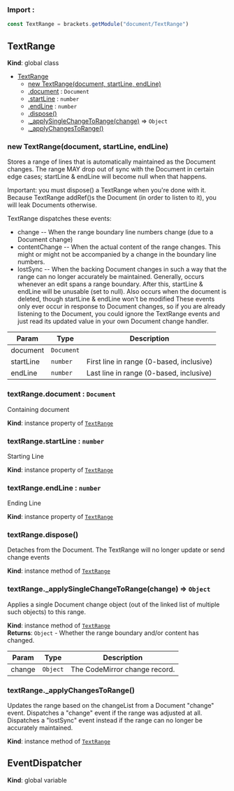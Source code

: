 ### Import :
```js
const TextRange = brackets.getModule("document/TextRange")
```

<a name="TextRange"></a>

## TextRange
**Kind**: global class  

* [TextRange](#TextRange)
    * [new TextRange(document, startLine, endLine)](#new_TextRange_new)
    * [.document](#TextRange+document) : <code>Document</code>
    * [.startLine](#TextRange+startLine) : <code>number</code>
    * [.endLine](#TextRange+endLine) : <code>number</code>
    * [.dispose()](#TextRange+dispose)
    * [._applySingleChangeToRange(change)](#TextRange+_applySingleChangeToRange) ⇒ <code>Object</code>
    * [._applyChangesToRange()](#TextRange+_applyChangesToRange)

<a name="new_TextRange_new"></a>

### new TextRange(document, startLine, endLine)
Stores a range of lines that is automatically maintained as the Document changes. The rangeMAY drop out of sync with the Document in certain edge cases; startLine & endLine will becomenull when that happens.Important: you must dispose() a TextRange when you're done with it. Because TextRange addRef()sthe Document (in order to listen to it), you will leak Documents otherwise.TextRange dispatches these events: - change -- When the range boundary line numbers change (due to a Document change) - contentChange -- When the actual content of the range changes. This might or might not   be accompanied by a change in the boundary line numbers. - lostSync -- When the backing Document changes in such a way that the range can no longer   accurately be maintained. Generally, occurs whenever an edit spans a range boundary.   After this, startLine & endLine will be unusable (set to null).   Also occurs when the document is deleted, though startLine & endLine won't be modifiedThese events only ever occur in response to Document changes, so if you are already listeningto the Document, you could ignore the TextRange events and just read its updated value in yourown Document change handler.


| Param | Type | Description |
| --- | --- | --- |
| document | <code>Document</code> |  |
| startLine | <code>number</code> | First line in range (0-based, inclusive) |
| endLine | <code>number</code> | Last line in range (0-based, inclusive) |

<a name="TextRange+document"></a>

### textRange.document : <code>Document</code>
Containing document

**Kind**: instance property of [<code>TextRange</code>](#TextRange)  
<a name="TextRange+startLine"></a>

### textRange.startLine : <code>number</code>
Starting Line

**Kind**: instance property of [<code>TextRange</code>](#TextRange)  
<a name="TextRange+endLine"></a>

### textRange.endLine : <code>number</code>
Ending Line

**Kind**: instance property of [<code>TextRange</code>](#TextRange)  
<a name="TextRange+dispose"></a>

### textRange.dispose()
Detaches from the Document. The TextRange will no longer update or send change events

**Kind**: instance method of [<code>TextRange</code>](#TextRange)  
<a name="TextRange+_applySingleChangeToRange"></a>

### textRange.\_applySingleChangeToRange(change) ⇒ <code>Object</code>
Applies a single Document change object (out of the linked list of multiple such objects)to this range.

**Kind**: instance method of [<code>TextRange</code>](#TextRange)  
**Returns**: <code>Object</code> - Whether the range boundary    and/or content has changed.  

| Param | Type | Description |
| --- | --- | --- |
| change | <code>Object</code> | The CodeMirror change record. |

<a name="TextRange+_applyChangesToRange"></a>

### textRange.\_applyChangesToRange()
Updates the range based on the changeList from a Document "change" event. Dispatches a"change" event if the range was adjusted at all. Dispatches a "lostSync" event instead if therange can no longer be accurately maintained.

**Kind**: instance method of [<code>TextRange</code>](#TextRange)  
<a name="EventDispatcher"></a>

## EventDispatcher
**Kind**: global variable  
